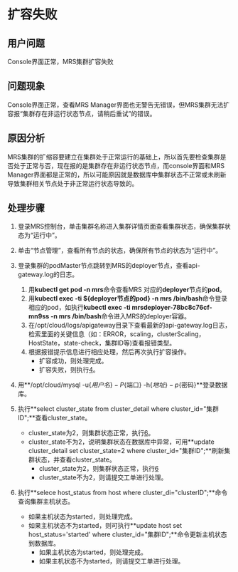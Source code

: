 # 扩容失败<a name="mrs_03_0234"></a>

## 用户问题<a name="section18305143583116"></a>

Console界面正常，MRS集群扩容失败

## 问题现象<a name="section117424454313"></a>

Console界面正常，查看MRS Manager界面也无警告无错误，但MRS集群无法扩容报“集群存在非运行状态节点，请稍后重试”的错误。

## 原因分析<a name="section1237061220324"></a>

MRS集群的扩缩容要建立在集群处于正常运行的基础上，所以首先要检查集群是否处于正常与否，现在报的是集群存在非运行状态节点，而console界面和MRS Manager界面都是正常的，所以可能原因就是数据库中集群状态不正常或未刷新导致集群相关节点处于非正常运行状态导致的。

## 处理步骤<a name="section1937131618380"></a>

1.  登录MRS控制台，单击集群名称进入集群详情页面查看集群状态，确保集群状态为“运行中”。
2.  单击“节点管理”，查看所有节点的状态，确保所有节点的状态为“运行中”。
3.  登录集群的podMaster节点跳转到MRS的deployer节点，查看api-gateway.log的日志。
    1.  用**kubectl get pod -n mrs**命令查看MRS 对应的**deployer**节点的**pod**。
    2.  用**kubectl exec -ti  $\{deployer节点的pod\}  -n mrs /bin/bash**命令登录相应的pod，如执行**kubectl exec -ti mrsdeployer-78bc8c76cf-mn9ss -n mrs /bin/bash**命令进入MRS的deployer容器。
    3.  在/opt/cloud/logs/apigateway目录下查看最新的api-gateway.log日志，检索里面的关键信息（如：ERROR，scaling，clusterScaling，HostState，state-check，集群ID等\)查看报错类型。
    4.  根据报错提示信息进行相应处理，然后再次执行扩容操作。
        -   扩容成功，则处理完成。
        -   扩容失败，则执行[4](#li2645522103819)。

4.  <a name="li2645522103819"></a>用**/opt/cloud/mysql -u$\{用户名\} -P$\{端口\} -h$\{地址\} -p$\{密码\}**登录数据库。
5.  执行**select cluster\_state from cluster\_detail where cluster\_id="集群ID";**查看cluster\_state。
    -   cluster\_state为2，则集群状态正常，执行[6](#li2088811916599)。
    -   cluster\_state不为2，说明集群状态在数据库中异常，可用**update cluster\_detail set cluster\_state=2  where cluster\_id="集群ID";**刷新集群状态，并查看cluster\_state。
        -   cluster\_state为2，则集群状态正常，执行[6](#li2088811916599)
        -   cluster\_state不为2，则请提交工单进行处理。

6.  <a name="li2088811916599"></a>执行**selece host\_status from host where cluster\_di="clusterID";**命令查询集群主机状态。
    -   如果主机状态为started，则处理完成。
    -   如果主机状态不为started，则可执行**update host set host\_status='started' where cluster\_id="集群ID";**命令更新主机状态到数据库。
        -   如果主机状态为started，则处理完成。
        -   如果主机状态不为started，则请提交工单进行处理。



